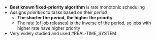 * **Best known fixed-priority algorithm** is rate monotonic scheduling
* Assigns *priorities* to tasks based on their *period*
	* **The shorter the period, the higher the priority**
	* The rate (of job releases) is the inverse of the period, so jobs with higher rate have  higher priority
* Very widely studied and used
#REAL-TIME_SYSTEM 
